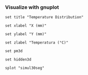 ### Visualize with gnuplot

```
set title "Temperature Distribution"

set xlabel "X (mm)"

set ylabel "Y (mm)"

set zlabel "Temperatura (°C)"

set pm3d

set hidden3d

splot "simul30seg"
```
